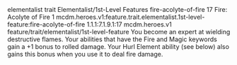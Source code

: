 <ability>
  <metadata>
    <class>elementalist</class>
    <feature_type>trait</feature_type>
    <file_dpath>Elementalist/1st-Level Features</file_dpath>
    <item_id>fire-acolyte-of-fire</item_id>
    <item_index>17</item_index>
    <item_name>Fire: Acolyte of Fire</item_name>
    <level>1</level>
    <scc>mcdm.heroes.v1:feature.trait.elementalist.1st-level-feature:fire-acolyte-of-fire</scc>
    <scdc>1.1.1:7.1.9.1:17</scdc>
    <source>mcdm.heroes.v1</source>
    <type>feature/trait/elementalist/1st-level-feature</type>
  </metadata>
  <effects>
    <effect type="mundane">You become an expert at wielding destructive flames. Your abilities that have the Fire and Magic keywords gain a +1 bonus to rolled damage. Your Hurl Element ability (see below) also gains this bonus when you use it to deal fire damage.</effect>
  </effects>
</ability>
